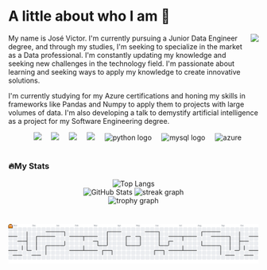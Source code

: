 <div> 
  <h1 align="Left"> A little about who I am 👾</h1>
      <img height="150" src="https://media.giphy.com/media/M9gbBd9nbDrOTu1Mqx/giphy.gif"  align="right"/>
  <p> My name is José Victor. I'm currently pursuing a Junior Data Engineer degree, and through my studies, I'm seeking to specialize in the market as a Data professional. I'm constantly updating my knowledge and seeking new challenges in the technology field. I'm passionate about learning and seeking ways to apply my knowledge to create innovative solutions. </p>
  <p>I'm currently studying for my Azure certifications and honing my skills in frameworks like Pandas and Numpy to apply them to projects with large volumes of data. I'm also developing a talk to demystify artificial intelligence as a project for my Software Engineering degree.</p>
</div>

<div align="center">
  <img width="12" />
  <img src="https://skillicons.dev/icons?i=git" />
  <img width="12" />
  <img src="https://skillicons.dev/icons?i=github" />
  <img width="12" />
  <img src="https://skillicons.dev/icons?i=docker" />
  <img width="12" />
  <img src="https://skillicons.dev/icons?i=c" />
  <img width="12" />
  <img src="https://skillicons.dev/icons?i=py" height="60" alt="python logo"  />
  <img width="12" />
  <img src="https://skillicons.dev/icons?i=mysql" height="60" alt="mysql logo"  />
  <img width="12" />
  <img src="https://skillicons.dev/icons?i=azure" height="60" alt="azure"  />
</div>

#
<h3 align="left" >🔥My Stats </h3>
<div align="center">
  <img alt="Top Langs" src="https://github-readme-stats.vercel.app/api/top-langs/?username=JoseVF5&layout=compact&theme=dark" height="180" />  
  <div align="center">
  <img alt="GitHub Stats" src="https://github-readme-stats.vercel.app/api?username=JoseVF5&show_icons=true&theme=dark&includecommits=true&count_private=true" height="166" />
  <img src="https://streak-stats.demolab.com?user=JoseVF5&locale=en&mode=daily&theme=dark&hide_border=false&border_radius=5&order=3" height="166" alt="streak graph"  />
  </div>
  <img src="https://github-profile-trophy.vercel.app?username=JoseVF5&theme=dark&column=-1&row=1&margin-w=8&margin-h=8&no-bg=false&no-frame=false&order=4" height="150" alt="trophy graph" />
</div>

#

<picture>
  <source media="(prefers-color-scheme: dark)" srcset="https://raw.githubusercontent.com/JoseVF5/JoseVF5/output/pacman-contribution-graph-dark.svg">
  <source media="(prefers-color-scheme: light)" srcset="https://raw.githubusercontent.com/JoseVF5/JoseVF5/output/pacman-contribution-graph.svg">
  <img alt="pacman contribution graph" src="https://raw.githubusercontent.com/JoseVF5/JoseVF5/output/pacman-contribution-graph.svg">
</picture>

###

